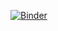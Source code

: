 [![Binder](https://mybinder.org/badge_logo.svg)](https://mybinder.org/v2/gh/zhu631205/repository-name/main)

